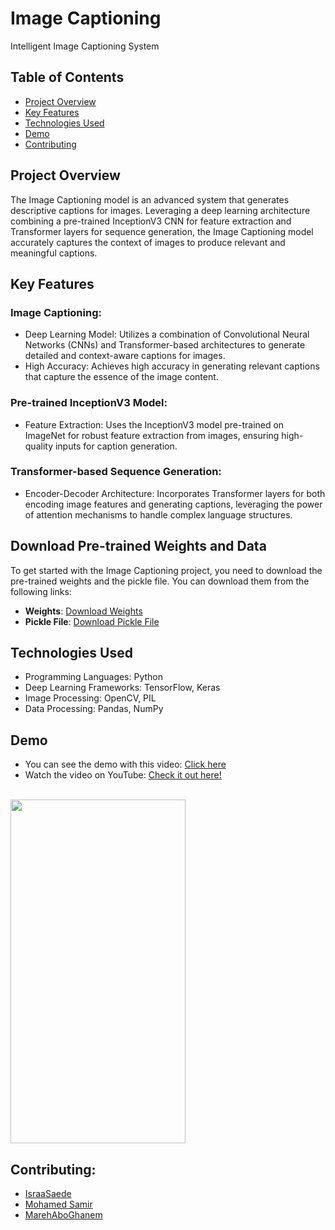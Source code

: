 # Image Captioning
Intelligent Image Captioning System

## Table of Contents
- [Project Overview](ProjectOverview)
- [Key Features](KeyFeatures)
- [Technologies Used](TechnologiesUsed)
- [Demo](Demo)
- [Contributing](Contributing)
  
## Project Overview
The Image Captioning model is an advanced system that generates descriptive captions for images. Leveraging a deep learning architecture combining a pre-trained InceptionV3 CNN for feature extraction and Transformer layers for sequence generation, the Image Captioning model accurately captures the context of images to produce relevant and meaningful captions.

## Key Features
### Image Captioning:
- Deep Learning Model: Utilizes a combination of Convolutional Neural Networks (CNNs) and Transformer-based architectures to generate detailed and context-aware captions for images.
- High Accuracy: Achieves high accuracy in generating relevant captions that capture the essence of the image content.

### Pre-trained InceptionV3 Model:
- Feature Extraction: Uses the InceptionV3 model pre-trained on ImageNet for robust feature extraction from images, ensuring high-quality inputs for caption generation.

### Transformer-based Sequence Generation:
- Encoder-Decoder Architecture: Incorporates Transformer layers for both encoding image features and generating captions, leveraging the power of attention mechanisms to handle complex language structures.
  
## Download Pre-trained Weights and Data
To get started with the Image Captioning project, you need to download the pre-trained weights and the pickle file. You can download them from the following links:
- **Weights**: [Download Weights]([https://example.com/weights_file](https://drive.google.com/file/d/18XD1hVZ-Ac0v6wFla5YRnRRUAQT9IJT0/view?usp=drive_link))
- **Pickle File**: [Download Pickle File]([https://example.com/pickle_file](https://drive.google.com/file/d/1rxtRXclTrXnmd4jZubyQawrsWjgkU1wl/view?usp=drive_link))


## Technologies Used
- Programming Languages: Python
- Deep Learning Frameworks: TensorFlow, Keras
- Image Processing: OpenCV, PIL
- Data Processing: Pandas, NumPy

## Demo
- You can see the demo with this video: [Click here](https://github.com/marah-ghanem/ImageCaptioning/blob/main/ImageCapDemo.mp4)
- Watch the video on YouTube: [Check it out here!](https://youtube.com/shorts/FP943QmOxoY?feature=share)
<br>
<img src="https://github.com/marah-ghanem/ImageCaptioning/blob/main/Demo.gif" width="280" height="550">


## Contributing:
- <a href="https://github.com/IsraaSaede" target="_blank">IsraaSaede</a>
- <a href="https://github.com/Mo-Sam-Mo" target="_blank">Mohamed Samir</a>
- <a href="https://github.com/marah-ghanem" target="_blank">MarehAboGhanem</a>
